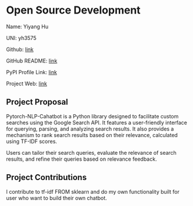 # Open Source Development

 Name: Yiyang Hu

 UNI: yh3575

 Github: [link](https://github.com/KoroIsCoding)

 GitHub README: [link](https://github.com/KoroIsCoding/KoroIsCoding/blob/main/README.md)

 PyPI Profile Link: [link](https://pypi.org/user/korohu/)

 Project Web: [link](https://pypi.org/user/korohu/)

## Project Proposal

 Pytorch-NLP-Cahatbot is a Python library designed to facilitate custom searches using the Google Search API. It features a user-friendly interface for querying, parsing, and analyzing search results. It also provides a mechanism to rank search results based on their relevance, calculated using TF-IDF scores.

Users can tailor their search queries, evaluate the relevance of search results, and refine their queries based on relevance feedback.

## Project Contributions

 I contribute to tf-idf FROM sklearn and do my own functionality built for user who
 want to build their own chatbot.
